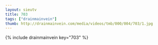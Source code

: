 ```yaml
--- 
layout: sieutv
title: 703
tags: ["drainmainvein"]
thumb: http://drainmainvein.com/media/videos/tmb/000/004/703/1.jpg
---
```

{% include drainmainvein key="703" %} 
